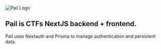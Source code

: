![Pail Logo](https://ebucket.dev/pail.png)
## Pail is CTFs NextJS backend + frontend.
Pail uses Nextauth and Prisma to manage authentication and persistent data.